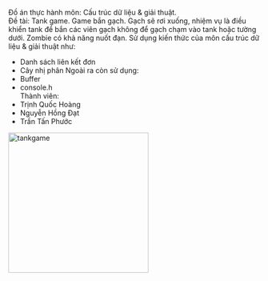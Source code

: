 Đồ án thực hành môn: Cấu trúc dữ liệu & giải thuật.
<br>Đề tài: Tank game.
Game bắn gạch. Gạch sẽ rơi xuống, nhiệm vụ là điều khiển tank để bắn các viên gạch không để gạch chạm vào tank hoặc tường dưới. Zombie có khả năng nuốt đạn.
Sử dụng kiến thức của môn cấu trúc dữ liệu & giải thuật như:
- Danh sách liên kết đơn
- Cây nhị phân
Ngoài ra còn sử dụng:
- Buffer
- console.h
<br>Thành viên:
- Trịnh Quốc Hoàng
- Nguyễn Hồng Đạt
- Trần Tấn Phước

<img width="280" alt="tankgame" src="https://user-images.githubusercontent.com/40319325/101506918-898de980-39a8-11eb-8174-9cb5acd98b24.png">
